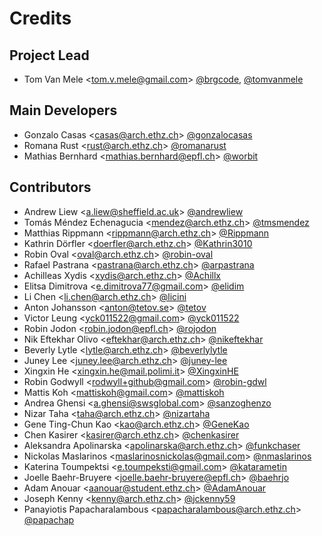 # Credits

## Project Lead

- Tom Van Mele <<tom.v.mele@gmail.com>> [@brgcode](https://github.com/brgcode), [@tomvanmele](https://github.com/tomvanmele)

## Main Developers

- Gonzalo Casas <<casas@arch.ethz.ch>> [@gonzalocasas](https://github.com/gonzalocasas)
- Romana Rust <<rust@arch.ethz.ch>> [@romanarust](https://github.com/romanarust)
- Mathias Bernhard <<mathias.bernhard@epfl.ch>> [@worbit](https://github.com/worbit)

## Contributors

- Andrew Liew <<a.liew@sheffield.ac.uk>> [@andrewliew](https://github.com/andrewliew)
- Tomás Méndez Echenagucia <<mendez@arch.ethz.ch>> [@tmsmendez](https://github.com/tmsmendez)
- Matthias Rippmann <<rippmann@arch.ethz.ch>> [@Rippmann](https://github.com/Rippmann)
- Kathrin Dörfler <<doerfler@arch.ethz.ch>> [@Kathrin3010](https://github.com/Kathrin3010)
- Robin Oval <<oval@arch.ethz.ch>> [@robin-oval](https://github.com/robin-oval)
- Rafael Pastrana <<pastrana@arch.ethz.ch>> [@arpastrana](https://github.com/arpastrana)
- Achilleas Xydis <<xydis@arch.ethz.ch>> [@Achillx](https://github.com/Achillx)
- Elitsa Dimitrova <<e.dimitrova77@gmail.com>> [@elidim](https://github.com/elidim)
- Li Chen <<li.chen@arch.ethz.ch>> [@licini](https://github.com/licini)
- Anton Johansson <<anton@tetov.se>> [@tetov](https://github.com/tetov)
- Victor Leung <<yck011522@gmail.com>> [@yck011522](https://github.com/yck011522)
- Robin Jodon <<robin.jodon@epfl.ch>> [@rojodon](https://github.com/rjodon)
- Nik Eftekhar Olivo <<eftekhar@arch.ethz.ch>> [@nikeftekhar](https://github.com/nikeftekhar)
- Beverly Lytle <<lytle@arch.ethz.ch>> [@beverlylytle](https://github.com/beverlylytle>)
- Juney Lee <<juney.lee@arch.ethz.ch>> [@juney-lee](https://github.com/juney-lee)
- Xingxin He <<xingxin.he@mail.polimi.it>> [@XingxinHE](https://github.com/XingxinHE)
- Robin Godwyll <<rodwyll+github@gmail.com>> [@robin-gdwl](https://github.com/robin-gdwl)
- Mattis Koh <<mattiskoh@gmail.com>> [@mattiskoh](https://github.com/mattiskoh)
- Andrea Ghensi <<a.ghensi@swsglobal.com>> [@sanzoghenzo](https://github.com/sanzoghenzo)
- Nizar Taha <<taha@arch.ethz.ch>> [@nizartaha](https://github.com/nizartaha)
- Gene Ting-Chun Kao <<kao@arch.ethz.ch>> [@GeneKao](https://github.com/GeneKao)
- Chen Kasirer <<kasirer@arch.ethz.ch>> [@chenkasirer](https://github.com/chenkasirer)
- Aleksandra Apolinarska <<apolinarska@arch.ethz.ch>> [@funkchaser](https://github.com/funkchaser)
- Nickolas Maslarinos <<maslarinosnickolas@gmail.com>> [@nmaslarinos](https://github.com/nmaslarinos)
- Katerina Toumpektsi <<e.toumpeksti@gmail.com>> [@katarametin](https://github.com/katarametin)
- Joelle Baehr-Bruyere <<joelle.baehr-bruyere@epfl.ch>> [@baehrjo](https://github.com/baehrjo)
- Adam Anouar <<aanouar@student.ethz.ch>> [@AdamAnouar](https://github.com/AdamAnouar)
- Joseph Kenny <<kenny@arch.ethz.ch>> [@jckenny59](https://github.com/jckenny59)
- Panayiotis Papacharalambous <<papacharalambous@arch.ethz.ch>> [@papachap](https://github.com/papachap)
